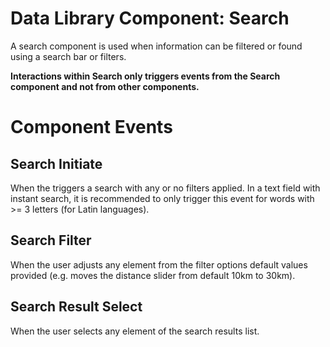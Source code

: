 # Data Library Component: Search

A search component is used when information can be filtered or found using a search bar or filters.

**Interactions within Search only triggers events from the Search component and not from other components.**

# Component Events
## Search Initiate
When the triggers a search with any or no filters applied. 
In a text field with instant search, it is recommended to only trigger this event for words with >= 3 letters (for Latin languages).

## Search Filter
When the user adjusts any element from the filter options default values provided (e.g. moves the distance slider from default 10km to 30km).

## Search Result Select
When the user selects any element of the search results list.